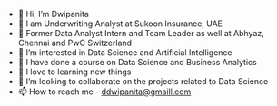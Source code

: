 - 👋 Hi, I’m Dwipanita
- 🌱 I am Underwriting Analyst at Sukoon Insurance, UAE
- 🌱 Former Data Analyst Intern and Team Leader as well at Abhyaz, Chennai and PwC Switzerland
- 👀 I’m interested in Data Science and Artificial Intelligence
- 🌱 I have done a course on Data Science and Business Analytics 
- 💞️ I love to learning new things
- 💞️ I’m looking to collaborate on the projects related to Data Science 
- 📫 How to reach me - ddwipanita@gmaill.com

<!---
Dwipanita/Dwipanita is a ✨ special ✨ repository because its `README.md` (this file) appears on your GitHub profile.
You can click the Preview link to take a look at your changes.
--->
